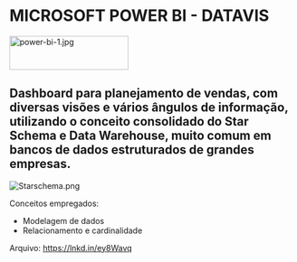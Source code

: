 <h1> MICROSOFT POWER BI - DATAVIS</H1>

<img src="https://www.imagemhost.com.br/images/2020/09/23/power-bi-1.jpg" alt="power-bi-1.jpg" border="0" height="60" width="210"/>

<H2>Dashboard para planejamento de vendas, com diversas visões e vários ângulos de informação, utilizando o conceito consolidado do Star Schema e Data Warehouse, muito comum em bancos de dados estruturados de grandes empresas.</H2>

<img src="https://www.imagemhost.com.br/images/2020/09/23/Starschema.png" alt="Starschema.png" border="0" />

Conceitos empregados:
<ul>
<li>Modelagem de dados</li>
  <li>Relacionamento e cardinalidade</li>
</ul>

Arquivo:
https://lnkd.in/ey8Wavq
